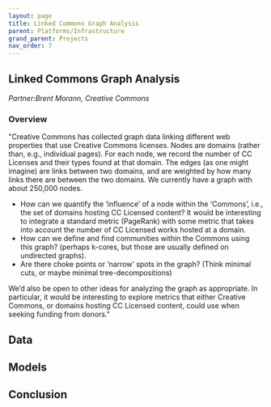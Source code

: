 ```yaml
---
layout: page
title: Linked Commons Graph Analysis
parent: Platforms/Infrastructure
grand_parent: Projects 
nav_order: 7
---
```



## Linked Commons Graph Analysis
*Partner:Brent Morann, Creative Commons*

### Overview

"Creative Commons has collected graph data linking different web properties that use Creative Commons licenses.  Nodes are domains (rather than, e.g., individual pages).  For each node, we record the number of CC Licenses and their types found at that domain.  The edges (as one might imagine) are  links between two domains, and are weighted by how many links there are between the two domains.  We currently have a graph with about 250,000 nodes.

- How can we quantify the ‘influence’ of a node within the ‘Commons’, i.e., the set of domains hosting CC Licensed content?  It would be interesting to integrate a standard metric (PageRank) with some metric that takes into account the number of CC Licensed works hosted at a domain.
- How can we define and find communities within the Commons using this graph?  (perhaps k-cores, but those are usually defined on undirected graphs).
- Are there choke points or ‘narrow’ spots in the graph? (Think minimal cuts, or maybe minimal tree-decompositions)

We’d also be open to other ideas for analyzing the graph as appropriate.  In particular, it would be interesting to explore metrics that either Creative Commons, or domains hosting CC Licensed content, could use when seeking funding from donors."

## Data

## Models

## Conclusion


```python

```
